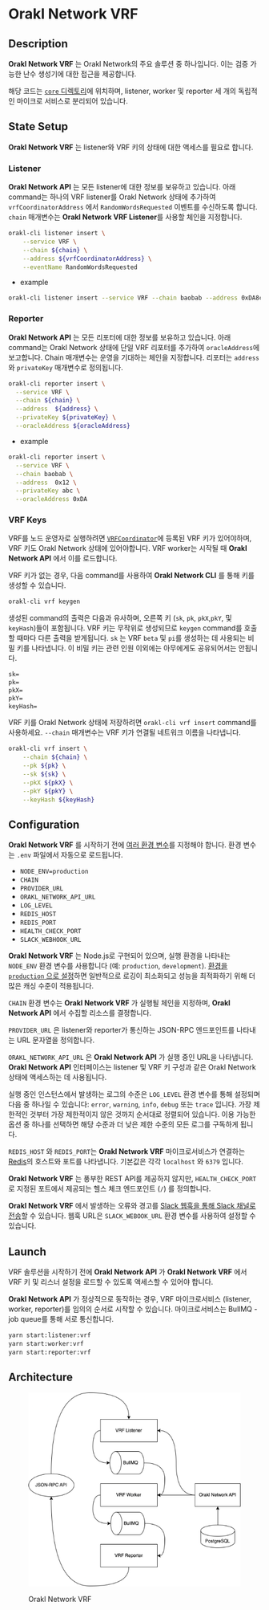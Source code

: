 # Orakl Network VRF

## Description

**Orakl Network VRF** 는 Orakl Network의 주요 솔루션 중 하나입니다. 이는 검증 가능한 난수 생성기에 대한 접근을 제공합니다.

해당 코드는 [`core` 디렉토리](https://github.com/Bisonai/orakl/tree/master/core)에 위치하며, listener, worker 및 reporter 세 개의 독립적인 마이크로 서비스로 분리되어 있습니다.

## State Setup

**Orakl Network VRF** 는 listener와 VRF 키의 상태에 대한 액세스를 필요로 합니다.

### Listener

**Orakl Network API** 는 모든 listener에 대한 정보를 보유하고 있습니다. 아래 command는 하나의 VRF listener를 Orakl Network 상태에 추가하여 `vrfCoordinatorAddress` 에서 `RandomWordsRequested` 이벤트를 수신하도록 합니다. `chain` 매개변수는 **Orakl Network VRF Listener**를 사용할 체인을 지정합니다.

```sh
orakl-cli listener insert \
    --service VRF \
    --chain ${chain} \
    --address ${vrfCoordinatorAddress} \
    --eventName RandomWordsRequested
```

- example

```sh
orakl-cli listener insert --service VRF --chain baobab --address 0xDA8c0A00A372503aa6EC80f9b29Cc97C454bE499 --enventName RandomWordsRequested
```

### Reporter

**Orakl Network API** 는 모든 리포터에 대한 정보를 보유하고 있습니다. 아래 command는 Orakl Network 상태에 단일 VRF 리포터를 추가하여 `oracleAddress`에 보고합니다. Chain 매개변수는 운영을 기대하는 체인을 지정합니다. 리포터는 `address` 와 `privateKey` 매개변수로 정의됩니다.

```sh
orakl-cli reporter insert \
  --service VRF \
  --chain ${chain} \
  --address  ${address} \
  --privateKey ${privateKey} \
  --oracleAddress ${oracleAddress}
```

- example

```sh
orakl-cli reporter insert \
  --service VRF \
  --chain baobab \
  --address  0x12 \
  --privateKey abc \
  --oracleAddress 0xDA
```

### VRF Keys

VRF를 노드 운영자로 실행하려면 [`VRFCoordinator`](https://github.com/Bisonai/orakl/blob/master/contracts/src/v0.1/VRFCoordinator.sol)에 등록된 VRF 키가 있어야하며, VRF 키도 Orakl Network 상태에 있어야합니다. VRF worker는 시작될 때 **Orakl Network API** 에서 이를 로드합니다.

VRF 키가 없는 경우, 다음 command를 사용하여 **Orakl Network CLI** 를 통해 키를 생성할 수 있습니다.

```sh
orakl-cli vrf keygen
```

생성된 command의 출력은 다음과 유사하며, 오른쪽 키 (`sk`, `pk`, `pkX`,`pkY`, 및 `keyHash`)들이 포함됩니다. VRF 키는 무작위로 생성되므로 `keygen` command를 호출할 때마다 다른 출력을 받게됩니다. `sk` 는 VRF `beta` 및 `pi`를 생성하는 데 사용되는 비밀 키를 나타냅니다. 이 비밀 키는 관련 인원 이외에는 아무에게도 공유되어서는 안됩니다.

```
sk=
pk=
pkX=
pkY=
keyHash=
```

VRF 키를 Orakl Network 상태에 저장하려면 `orakl-cli vrf insert` command를 사용하세요. `--chain` 매개변수는 VRF 키가 연결될 네트워크 이름을 나타냅니다.

```sh
orakl-cli vrf insert \
    --chain ${chain} \
    --pk ${pk} \
    --sk ${sk} \
    --pkX ${pkX} \
    --pkY ${pkY} \
    --keyHash ${keyHash}
```

## Configuration

**Orakl Network VRF** 를 시작하기 전에 [여러 환경 변수](https://github.com/Bisonai/orakl/blob/master/core/.env.example)를 지정해야 합니다. 환경 변수는 `.env` 파일에서 자동으로 로드됩니다.

- `NODE_ENV=production`
- `CHAIN`
- `PROVIDER_URL`
- `ORAKL_NETWORK_API_URL`
- `LOG_LEVEL`
- `REDIS_HOST`
- `REDIS_PORT`
- `HEALTH_CHECK_PORT`
- `SLACK_WEBHOOK_URL`

**Orakl Network VRF** 는 Node.js로 구현되어 있으며, 실행 환경을 나타내는 `NODE_ENV` 환경 변수를 사용합니다 (예: `production`, `development`). [환경을 `production` 으로 설정](https://nodejs.org/en/learn/getting-started/nodejs-the-difference-between-development-and-production)하면 일반적으로 로깅이 최소화되고 성능을 최적화하기 위해 더 많은 캐싱 수준이 적용됩니다.

`CHAIN` 환경 변수는 **Orakl Network VRF** 가 실행될 체인을 지정하며, **Orakl Network API** 에서 수집할 리소스를 결정합니다.

`PROVIDER_URL` 은 listener와 reporter가 통신하는 JSON-RPC 엔드포인트를 나타내는 URL 문자열을 정의합니다.

`ORAKL_NETWORK_API_URL` 은 **Orakl Network API** 가 실행 중인 URL을 나타냅니다. **Orakl Network API** 인터페이스는 listener 및 VRF 키 구성과 같은 Orakl Network 상태에 액세스하는 데 사용됩니다.

실행 중인 인스턴스에서 발생하는 로그의 수준은 `LOG_LEVEL` 환경 변수를 통해 설정되며 다음 중 하나일 수 있습니다: `error`, `warning`, `info`, `debug` 또는 `trace` 입니다. 가장 제한적인 것부터 가장 제한적이지 않은 것까지 순서대로 정렬되어 있습니다. 이용 가능한 옵션 중 하나를 선택하면 해당 수준과 더 낮은 제한 수준의 모든 로그를 구독하게 됩니다.

`REDIS_HOST` 와 `REDIS_PORT`는 **Orakl Network VRF** 마이크로서비스가 연결하는 [Redis](https://redis.io/)의 호스트와 포트를 나타냅니다. 기본값은 각각 `localhost` 와 `6379` 입니다.&#x20;

**Orakl Network VRF** 는 풍부한 REST API를 제공하지 않지만, `HEALTH_CHECK_PORT` 로 지정된 포트에서 제공되는 헬스 체크 엔드포인트 (`/`) 를 정의합니다.

**Orakl Network VRF** 에서 발생하는 오류와 경고를 [Slack 웹훅을 통해 Slack 채널로 전송](https://api.slack.com/messaging/webhooks)할 수 있습니다. 웹훅 URL은 `SLACK_WEBOOK_URL` 환경 변수를 사용하여 설정할 수 있습니다.

## Launch

VRF 솔루션을 시작하기 전에 **Orakl Network API** 가 **Orakl Network VRF** 에서 VRF 키 및 리스너 설정을 로드할 수 있도록 액세스할 수 있어야 합니다.

**Orakl Network API** 가 정상적으로 동작하는 경우, VRF 마이크로서비스 (listener, worker, reporter)를 임의의 순서로 시작할 수 있습니다. 마이크로서비스는 BullMQ - job queue를 통해 서로 통신합니다.

```sh
yarn start:listener:vrf
yarn start:worker:vrf
yarn start:reporter:vrf
```

## Architecture

<figure><img src="../.gitbook/assets/orakl-network-vrf.png" alt=""><figcaption><p>Orakl Network VRF</p></figcaption></figure>
